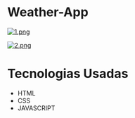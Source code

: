 # Weather-App

[![1.png](https://i.postimg.cc/mDH67wdY/1.png)](https://postimg.cc/vgGzsWwT)

[![2.png](https://i.postimg.cc/N0VzyVxG/2.png)](https://postimg.cc/GBFQVXN6) 


# Tecnologias Usadas
- HTML
- CSS
- JAVASCRIPT
